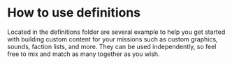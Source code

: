 # How to use definitions

Located in the definitions folder are several example to help you get started with building custom content for your missions such as custom graphics, sounds, faction lists, and more. They can be used independently, so feel free to mix and match as many together as you wish.

